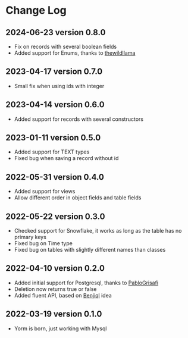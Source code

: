 
# Change Log

## 2024-06-23 version 0.8.0

- Fix on records with several boolean fields
- Added support for Enums, thanks to [thewildllama]

## 2023-04-17 version 0.7.0

- Small fix when using ids with integer

## 2023-04-14 version 0.6.0

- Added support for records with several constructors

## 2023-01-11 version 0.5.0

- Added support for TEXT types
- Fixed bug when saving a record without id

## 2022-05-31 version 0.4.0

- Added support for views
- Allow different order in object fields and table fields

## 2022-05-22 version 0.3.0

- Checked support for Snowflake, it works as long as the table has no primary keys
- Fixed bug on Time type
- Fixed bug on tables with slightly different names than classes

## 2022-04-10 version 0.2.0

- Added initial support for Postgresql, thanks to [PabloGrisafi]
- Deletion now returns true or false
- Added fluent API, based on [Benjiql] idea

## 2022-03-19 version 0.1.0

- Yorm is born, just working with Mysql


[PabloGrisafi]: <https://github.com/pablogrisafi1975>
[Benjiql]: <https://github.com/benjiman/benjiql>
[thewildllama]: <https://github.com/thewildllama>
